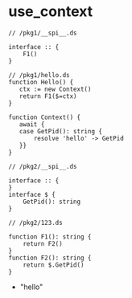 # use_context

```dexscript
// /pkg1/__spi__.ds

interface :: {
    F1()
}
```

```dexscript
// /pkg1/hello.ds
function Hello() {
   ctx := new Context()
   return F1($=ctx)
}

function Context() {
   await {
   case GetPid(): string {
       resolve 'hello' -> GetPid
   }}
}
```

```dexscript
// /pkg2/__spi__.ds

interface :: {
}
interface $ {
    GetPid(): string
}
```

```dexscript
// /pkg2/123.ds

function F1(): string {
    return F2()
}
function F2(): string {
    return $.GetPid()
}
```

* "hello"



